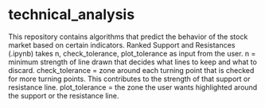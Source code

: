 # technical_analysis
This repository contains algorithms that predict the behavior of the stock market based on certain indicators.
Ranked Support and Resistances (.ipynb) takes n, check_tolerance, plot_tolerance as input from the user.
n = minimum strength of line drawn that decides what lines to keep and what to discard.
check_tolerance = zone around each turning point that is checked for more turning points. This contributes to the strength of that support or resistance line.
plot_tolerance = the zone the user wants highlighted around the support or the resistance line.
